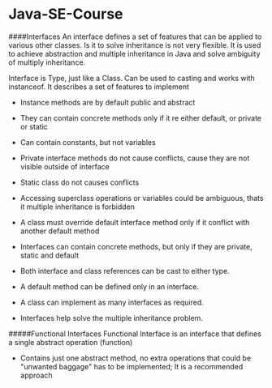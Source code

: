 # Java-SE-Course

####Interfaces
An interface defines a set of features that can be applied to various other classes.
Is it to solve inheritance is not very flexible.
It is used to achieve abstraction and multiple inheritance in Java and solve ambiguity of multiply inheritance.

Interface is Type, just like a Class.
Can be used to casting and works with instanceof.
It describes a set of features to implement

 - Instance methods are by default public and abstract
 - They can contain concrete methods only if it re either default, or private or static
 - Can contain constants, but not variables
 -  Private interface methods do not cause conflicts, cause they are not visible outside of interface
 - Static class do not causes conflicts
 
 - Accessing superclass operations or variables could be ambiguous, thats it multiple inheritance is forbidden
 - A class must override default interface method only if it conflict with another default method

 - Interfaces can contain concrete methods, but only if they are private, static and default
 - Both interface and class references can be cast to either type.
 - A default method can be defined only in an interface.
 - A class can implement as many interfaces as required.
 - Interfaces help solve the multiple inheritance problem.

 

#####Functional Interfaces
Functional Interface is an interface that defines a single abstract operation (function)
 - Contains just one abstract method, no extra operations that could be "unwanted baggage" has to be implemented;
 It is a recommended approach